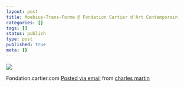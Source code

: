 ```yaml
---
layout: post
title: Moebius-Trans-Forme @ Fondation Cartier d'Art Contemporain
categories: []
tags: []
status: publish
type: post
published: true
meta: {}
---
```


<!-- Double post, posterous images -->

[![](http://posterous.com/getfile/files.posterous.com/charlesmartin/Q1sX8Uttb5xN548uPby1xR0NAL0Nbuwfct6xvEsCd4gKg1k3k7Ld6jv88OKS/photo.jpg.scaled.500.jpg)](http://posterous.com/getfile/files.posterous.com/charlesmartin/4CkJRKuT9g6WTG3yDEd7SRFLiX6Ot2umRZFcUMRoFcPenm3H1Qt5wGYjoGsi/photo.jpg.scaled.1000.jpg)

Fondation.cartier.com 
[Posted via email](http://posterous.com)  from 
[charles martin](http://charlesmartin.posterous.com/moebius-trans-forme-fondation-cartier-dart-co)
